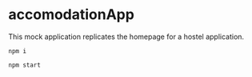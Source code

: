 # accomodationApp

This mock application replicates the homepage for a hostel application.

`npm i`

`npm start`

